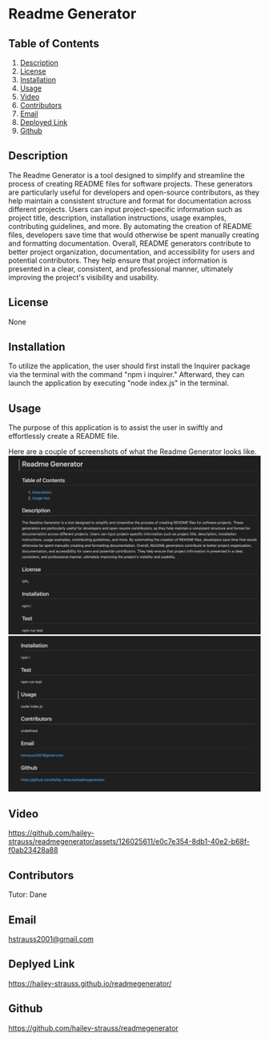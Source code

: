 # Readme Generator

## Table of Contents

1. [ Description ](#Description)
2. [License](#License)
3. [Installation](#Installation)
4. [ Usage ](#Usage)
5. [ Video ](#Video)
6. [ Contributors ](#Contributors)
7. [ Email ](#Email)
8. [ Deployed Link ](#DeployedLink)
9. [ Github ](#Github)

## Description

<a name="Description"></a>

The Readme Generator is a tool designed to simplify and streamline the process of creating README files for software projects. These generators are particularly useful for developers and open-source contributors, as they help maintain a consistent structure and format for documentation across different projects. Users can input project-specific information such as project title, description, installation instructions, usage examples, contributing guidelines, and more. By automating the creation of README files, developers save time that would otherwise be spent manually creating and formatting documentation. Overall, README generators contribute to better project organization, documentation, and accessibility for users and potential contributors. They help ensure that project information is presented in a clear, consistent, and professional manner, ultimately improving the project's visibility and usability.

## License

<a name="License"></a>

None

## Installation

<a name="Installation"></a>

To utilize the application, the user should first install the Inquirer package via the terminal with the command "npm i inquirer." Afterward, they can launch the application by executing "node index.js" in the terminal.

## Usage

<a name="Usage"></a>

The purpose of this application is to assist the user in swiftly and effortlessly create a README file.

Here are a couple of screenshots of what the Readme Generator looks like.
![screenshot](/img/readme.png)
![screenshot](/img/readme1.png)

## Video

<a name="Video"></a>

https://github.com/hailey-strauss/readmegenerator/assets/126025611/e0c7e354-8db1-40e2-b68f-f0ab23428a88

## Contributors

<a name="Contributors"></a>

Tutor: Dane

## Email

<a name="Email"></a>

hstrauss2001@gmail.com

## Deplyed Link

<a name="DeployedLink"></a>

https://hailey-strauss.github.io/readmegenerator/

## Github

<a name="Github"></a>

https://github.com/hailey-strauss/readmegenerator
